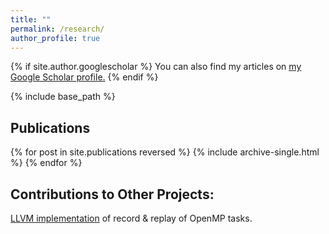 ```yaml
---
title: ""
permalink: /research/
author_profile: true
---
```

<!-- SEE https://getbootstrap.com/docs/4.4/components/buttons/ FOR INTERESTING WIDGETS! -->

{% if site.author.googlescholar %}
  You can also find my articles on <u><a href="{{site.author.googlescholar}}">my Google Scholar profile</a>.</u>
{% endif %}

{% include base_path %}

Publications
---------
{% for post in site.publications reversed %}
  {% include archive-single.html %}
{% endfor %}

Contributions to Other Projects:
-------
[LLVM implementation](https://reviews.llvm.org/D146642) of record & replay of OpenMP tasks.